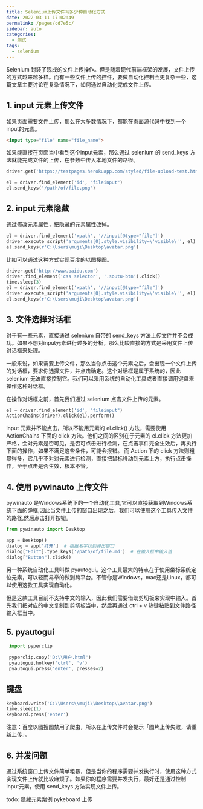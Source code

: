 ```yaml
---
title: Selenium上传文件有多少种自动化方式
date: 2022-03-11 17:02:49
permalink: /pages/cd7e5c/
sidebar: auto
categories:
  - 测试
tags:
  - selenium
---
```


Selenium 封装了现成的文件上传操作。但是随着现代前端框架的发展，文件上传的方式越来越多样。而有一些文件上传的控件，要做自动化控制会更复杂一些，这篇文章主要讨论在复杂情况下，如何通过自动化完成文件上传。


## 1. input 元素上传文件
如果页面需要文件上传，那么在大多数情况下，都能在页面源代码中找到一个input的元素。
```html
<input type="file" name="file_name">
```
如果能直接在页面当中看到这个input元素，那么通过 selenium 的 send_keys 方法就能完成文件的上传，在参数中传入本地文件的路径。

```python
driver.get('https://testpages.herokuapp.com/styled/file-upload-test.html')

el = driver.find_element('id', "fileinput")
el.send_keys('/path/of/file.png')
```

## 2. input 元素隐藏

通过修改元素属性，把隐藏的元素属性改掉。

```python
el = driver.find_element('xpath', '//input[@type="file"]')
driver.execute_script('arguments[0].style.visibility=\'visible\'', el)
el.send_keys(r'C:\Users\muji\Desktop\avatar.png')
```



比如可以通过这种方式实现百度的以图搜图。

```python
driver.get('http://www.baidu.com')
driver.find_element('css selector', '.soutu-btn').click()
time.sleep(3)
el = driver.find_element('xpath', '//input[@type="file"]')
driver.execute_script('arguments[0].style.visibility=\'visible\'', el)
el.send_keys(r'C:\Users\muji\Desktop\avatar.png')
```





## 3. 文件选择对话框

对于有一些元素，直接通过 selenium 自带的 send_keys 方法上传文件并不会成功。如果不想对input元素进行过多的分析，那么比较直接的方式是采用文件上传对话框来处理。

一般来说，如果需要上传文件，那么当你点击这个元素之后，会出现一个文件上传的对话框，要求你选择文件，并点击确定。这个对话框是属于系统的，因此selenium 无法直接控制它。我们可以采用系统的自动化工具或者直接调用键盘来操作这种对话框。

在操作对话框之前，首先我们通过 selenium 点击文件上传的元素。

```python
el = driver.find_element('id', "fileinput")
ActionChains(driver).click(el).perform()
```

input 元素并不能点击，所以不能用元素的 el.click() 方法，需要使用 ActionChains 下面的 click 方法。他们之间的区别在于元素的 el.click 方法更加严格，会对元素是否可见，是否可点击进行检测，在点击事件完全生效后，再执行下面的操作，如果不满足这些条件，可能会报错。 而 Action 下的 click 方法则粗暴得多，它几乎不对对元素进行检测，直接把鼠标移动到元素上方，执行点击操作，至于点击是否生效，根本不管。



## 4. 使用 pywinauto 上传文件
pywinauto 是Windows系统下的一个自动化工具,它可以直接获取到Windows系统下面的弹框,因此当文件上传的窗口出现之后，我们可以使用这个工具传入文件的路径,然后点击打开按钮。
```python
from pywinauto import Desktop

app = Desktop()
dialog = app['打开']  # 根据名字找到弹出窗口
dialog["Edit"].type_keys('/path/of/file.md')  # 在输入框中输入值
dialog["Button"].click()
```

另一种系统自动化工具叫做 pyautogui。这个工具最大的特点在于使用坐标系统定位元素，可以轻而易举的做到跨平台。不管你是Windows，mac还是Linux，都可以使用这款工具实现自动化。

但是这款工具目前不支持中文的输入，因此我们需要借助剪切板来实现中输入。首先我们把对应的中文复制到剪切板当中，然后再通过 ctrl + v 热键粘贴到文件路径输入框当中。

## 5. pyautogui

```python
 import pyperclip
 
 pyperclip.copy('D:\\用户.html')
 pyautogui.hotkey('ctrl', 'v')
 pyautogui.press('enter', presses=2)
```



## 键盘

```python
keyboard.write('C:\\Users\\muji\\Desktop\\avatar.png')
time.sleep(1)
keyboard.press('enter')
```

注意：百度以图搜图禁用了爬虫，所以在上传文件时会提示「图片上传失败，请重新上传」。



## 6. 并发问题

通过系统窗口上传文件简单粗暴，但是当你的程序需要并发执行时，使用这种方式实现文件上传就比较麻烦了。如果你的程序需要并发执行，最好还是通过控制input元素，使用 send_keys 方法实现文件上传。

todo:
隐藏元素案例
pykeboard 上传